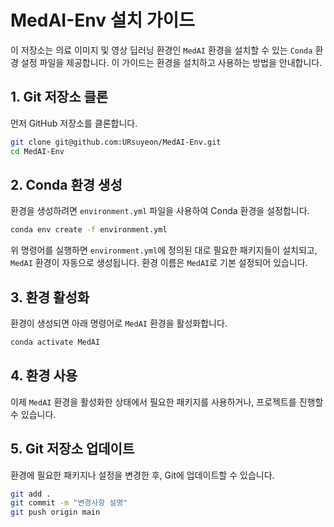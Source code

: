 
# MedAI-Env 설치 가이드

이 저장소는 의료 이미지 및 영상 딥러닝 환경인 `MedAI` 환경을 설치할 수 있는 `Conda` 환경 설정 파일을 제공합니다. 이 가이드는 환경을 설치하고 사용하는 방법을 안내합니다.

## 1. Git 저장소 클론

먼저 GitHub 저장소를 클론합니다.

```bash
git clone git@github.com:URsuyeon/MedAI-Env.git
cd MedAI-Env
```

## 2. Conda 환경 생성

환경을 생성하려면 `environment.yml` 파일을 사용하여 Conda 환경을 설정합니다.

```bash
conda env create -f environment.yml
```

위 명령어를 실행하면 `environment.yml`에 정의된 대로 필요한 패키지들이 설치되고, `MedAI` 환경이 자동으로 생성됩니다. 환경 이름은 `MedAI`로 기본 설정되어 있습니다.

## 3. 환경 활성화

환경이 생성되면 아래 명령어로 `MedAI` 환경을 활성화합니다.

```bash
conda activate MedAI
```

## 4. 환경 사용

이제 `MedAI` 환경을 활성화한 상태에서 필요한 패키지를 사용하거나, 프로젝트를 진행할 수 있습니다.

## 5. Git 저장소 업데이트

환경에 필요한 패키지나 설정을 변경한 후, Git에 업데이트할 수 있습니다.

```bash
git add .
git commit -m "변경사항 설명"
git push origin main
```

